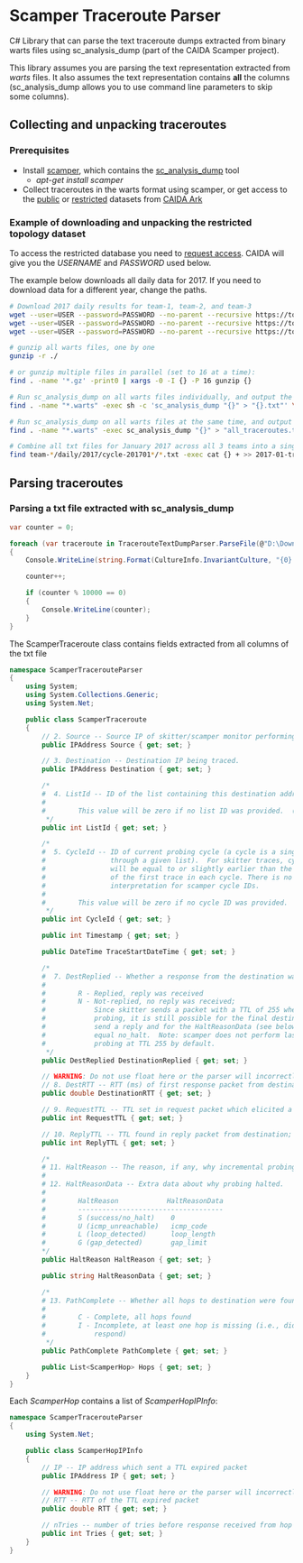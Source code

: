 # Scamper Traceroute Parser
C# Library that can parse the text traceroute dumps extracted from binary warts files using sc_analysis_dump (part of the CAIDA Scamper project).

This library assumes you are parsing the text representation extracted from *warts* files. It also assumes the text representation contains **all** the columns (sc_analysis_dump allows you to use command line parameters to skip some columns).

## Collecting and unpacking traceroutes

### Prerequisites
- Install [scamper](https://www.caida.org/tools/measurement/scamper/), which contains the [sc_analysis_dump](https://www.caida.org/tools/measurement/scamper/man/sc_analysis_dump.1.pdf) tool
  - *apt-get install scamper*
- Collect traceroutes in the warts format using scamper, or get access to the [public](https://www.caida.org/data/active/ipv4_routed_24_topology_dataset.xml) or [restricted](https://www.caida.org/data/active/ipv4_routed_24_topology_dataset.xml) datasets from [CAIDA Ark](https://www.caida.org/projects/ark/topo_datasets.xml)

### Example of downloading and unpacking the restricted topology dataset
To access the restricted database you need to [request access](https://www.caida.org/data/active/topology_request.xml). CAIDA will give you the *USERNAME* and *PASSWORD* used below.

The example below downloads all daily data for 2017. If you need to download data for a different year, change the paths.

```Bash
# Download 2017 daily results for team-1, team-2, and team-3
wget --user=USER --password=PASSWORD --no-parent --recursive https://topo-data.caida.org/team-probing/list-7.allpref24/team-1/daily/2017/
wget --user=USER --password=PASSWORD --no-parent --recursive https://topo-data.caida.org/team-probing/list-7.allpref24/team-2/daily/2017/
wget --user=USER --password=PASSWORD --no-parent --recursive https://topo-data.caida.org/team-probing/list-7.allpref24/team-3/daily/2017/

# gunzip all warts files, one by one
gunzip -r ./

# or gunzip multiple files in parallel (set to 16 at a time):
find . -name '*.gz' -print0 | xargs -0 -I {} -P 16 gunzip {}

# Run sc_analysis_dump on all warts files individually, and output the result as individual .txt files, one for each warts file
find . -name "*.warts" -exec sh -c 'sc_analysis_dump "{}" > "{}.txt"' \;

# Run sc_analysis_dump on all warts files at the same time, and output a single .txt file
find . -name "*.warts" -exec sc_analysis_dump "{}" > "all_traceroutes.txt" +

# Combine all txt files for January 2017 across all 3 teams into a single concatenated txt file
find team-*/daily/2017/cycle-201701*/*.txt -exec cat {} + >> 2017-01-traceroutes.txt
```
## Parsing traceroutes

### Parsing a txt file extracted with sc_analysis_dump

```C#
var counter = 0;

foreach (var traceroute in TracerouteTextDumpParser.ParseFile(@"D:\Downloads\daily.txt"))
{
    Console.WriteLine(string.Format(CultureInfo.InvariantCulture, "{0} - {1} - {2}", traceroute.Source, traceroute.Destination, traceroute.Hops.Count));

    counter++;

    if (counter % 10000 == 0)
    {
        Console.WriteLine(counter);
    }
}
```

The ScamperTraceroute class contains fields extracted from all columns of the txt file

```C#
namespace ScamperTracerouteParser
{
    using System;
    using System.Collections.Generic;
    using System.Net;

    public class ScamperTraceroute
    {
        // 2. Source -- Source IP of skitter/scamper monitor performing the trace.
        public IPAddress Source { get; set; }

        // 3. Destination -- Destination IP being traced.
        public IPAddress Destination { get; set; }

        /*
        #  4. ListId -- ID of the list containing this destination address.
        #
        #        This value will be zero if no list ID was provided.  (uint32_t)
         */
        public int ListId { get; set; }

        /*
        #  5. CycleId -- ID of current probing cycle (a cycle is a single run
        #                through a given list).  For skitter traces, cycle IDs
        #                will be equal to or slightly earlier than the timestamp
        #                of the first trace in each cycle. There is no standard
        #                interpretation for scamper cycle IDs.
        #
        #        This value will be zero if no cycle ID was provided.  (uint32_t)
         */
        public int CycleId { get; set; }

        public int Timestamp { get; set; }

        public DateTime TraceStartDateTime { get; set; }

        /*
        #  7. DestReplied -- Whether a response from the destination was received.
        #
        #        R - Replied, reply was received
        #        N - Not-replied, no reply was received;
        #            Since skitter sends a packet with a TTL of 255 when it halts
        #            probing, it is still possible for the final destination to
        #            send a reply and for the HaltReasonData (see below) to not
        #            equal no_halt.  Note: scamper does not perform last-ditch
        #            probing at TTL 255 by default.
         */
        public DestReplied DestinationReplied { get; set; }

        // WARNING: Do not use float here or the parser will incorrectly store some values
        // 8. DestRTT -- RTT (ms) of first response packet from destination. 0 if DestReplied is N.
        public double DestinationRTT { get; set; }

        // 9. RequestTTL -- TTL set in request packet which elicited a response (echo reply) from the destination. 0 if DestReplied is N.
        public int RequestTTL { get; set; }

        // 10. ReplyTTL -- TTL found in reply packet from destination; 0 if DestReplied is N.
        public int ReplyTTL { get; set; }

        /*
        # 11. HaltReason -- The reason, if any, why incremental probing stopped.
        #
        # 12. HaltReasonData -- Extra data about why probing halted.
        #
        #        HaltReason            HaltReasonData
        #        ------------------------------------
        #        S (success/no_halt)    0
        #        U (icmp_unreachable)   icmp_code
        #        L (loop_detected)      loop_length
        #        G (gap_detected)       gap_limit
        */
        public HaltReason HaltReason { get; set; }

        public string HaltReasonData { get; set; }

        /*
        # 13. PathComplete -- Whether all hops to destination were found.
        #
        #        C - Complete, all hops found
        #        I - Incomplete, at least one hop is missing (i.e., did not
        #            respond)
         */
        public PathComplete PathComplete { get; set; }

        public List<ScamperHop> Hops { get; set; }
    }
}
```

Each *ScamperHop* contains a list of *ScamperHopIPInfo*:

```C#
namespace ScamperTracerouteParser
{
    using System.Net;

    public class ScamperHopIPInfo
    {
        // IP -- IP address which sent a TTL expired packet
        public IPAddress IP { get; set; }

        // WARNING: Do not use float here or the parser will incorrectly store some values
        // RTT -- RTT of the TTL expired packet
        public double RTT { get; set; }

        // nTries -- number of tries before response received from hop
        public int Tries { get; set; }
    }
}
```
